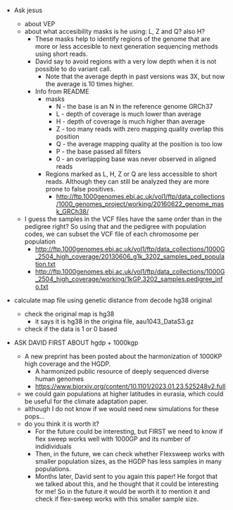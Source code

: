 - Ask jesus 
	- about VEP
	- about what accesibility masks is he using: L, Z and Q? also H?
		- These masks help to identify regions of the genome that are more or less accesible to next generation sequencing methods using short reads.
		- David say to avoid regions with a very low depth when it is not possible to do variant call.
			- Note that the average depth in past versions was 3X, but now the average is 10 times higher.
		- Info from README
			- masks
				- N - the base is an N in the reference genome GRCh37
				- L - depth of coverage is much lower than average
				- H - depth of coverage is much higher than average
				- Z - too many reads with zero mapping quality overlap this position
				- Q - the average mapping quality at the position is too low
				- P - the base passed all filters
				- 0 - an overlapping base was never observed in aligned reads 
			- Regions marked as L, H, Z or Q are less accessible to short reads. Although they can still be analyzed they are more prone to false positives.
				- http://ftp.1000genomes.ebi.ac.uk/vol1/ftp/data_collections/1000_genomes_project/working/20160622_genome_mask_GRCh38/
	- I guess the samples in the VCF files have the same order than in the pedigree right? So using that and the pedigree with population codes, we can subset the VCF file of each chromosome per population
		- http://ftp.1000genomes.ebi.ac.uk/vol1/ftp/data_collections/1000G_2504_high_coverage/20130606_g1k_3202_samples_ped_population.txt
		- http://ftp.1000genomes.ebi.ac.uk/vol1/ftp/data_collections/1000G_2504_high_coverage/working/1kGP.3202_samples.pedigree_info.txt


- calculate map file using genetic distance from decode hg38 original
	- check the original map is hg38
		- it says it is hg38 in the origina file, aau1043_DataS3.gz
	- check if the data is 1 or 0 based


- ASK DAVID FIRST ABOUT hgdp + 1000kgp
	- A new preprint has been posted about the harmonization of 1000KP high coverage and the HGDP. 
		- A harmonized public resource of deeply sequenced diverse human genomes
		- https://www.biorxiv.org/content/10.1101/2023.01.23.525248v2.full
	- we could gain populations at higher latitudes in eurasia, which could be useful for the climate adaptation paper. 
	- although I do not know if we would need new simulations for these pops...
	- do you think it is worth it?
		- For the future could be interesting, but FIRST we need to know if flex sweep works well with 1000GP and its number of indidividuals
		- Then, in the future, we can check whether Flexsweep works with smaller population sizes, as the HGDP has less samples in many populations.
		- Months later, David sent to you again this paper! He forgot that we talked about this, and he thought that it could be interesting for me! So in the future it would be worth it to mention it and check if flex-sweep works with this smaller sample size.